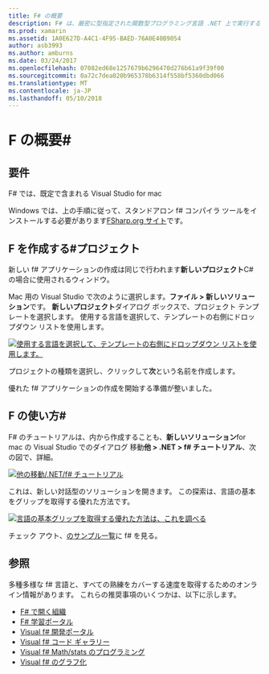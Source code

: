 ```yaml
---
title: F# の概要
description: F# は、厳密に型指定された関数型プログラミング言語 .NET 上で実行するよう設計されています
ms.prod: xamarin
ms.assetid: 1A0E627D-A4C1-4F95-BAED-76A0E40B9054
author: asb3993
ms.author: amburns
ms.date: 03/24/2017
ms.openlocfilehash: 07082ed68e1257679b6296470d276b61a9f39f00
ms.sourcegitcommit: 0a72c7dea020b965378b6314f558bf5360dbd066
ms.translationtype: MT
ms.contentlocale: ja-JP
ms.lasthandoff: 05/10/2018
---
```

# <a name="getting-started-with-f35"></a>F の概要&#35;

## <a name="requirements"></a>要件

F# では、既定で含まれる Visual Studio for mac

Windows では、上の手順に従って、スタンドアロン f# コンパイラ ツールをインストールする必要があります[FSharp.org サイト](http://fsharp.org/use/windows/)です。

## <a name="creating-an-f35-project"></a>F を作成する&#35;プロジェクト

新しい f# アプリケーションの作成は同じで行われます**新しいプロジェクト**C# の場合に使用されるウィンドウ。

Mac 用の Visual Studio で次のように選択します。**ファイル > 新しいソリューション**です。 **新しいプロジェクト**ダイアログ ボックスで、プロジェクト テンプレートを選択します。 使用する言語を選択して、テンプレートの右側にドロップダウン リストを使用します。

 [![](overview-images/choosefsharp.png "使用する言語を選択して、テンプレートの右側にドロップダウン リストを使用します。")](overview-images/choosefsharp.png#lightbox)

プロジェクトの種類を選択し、クリックして**次**という名前を作成します。


優れた f# アプリケーションの作成を開始する準備が整いました。

## <a name="learning-to-use-f35"></a>F の使い方&#35;

F# のチュートリアルは、内から作成することも、**新しいソリューション**for mac の Visual Studio でのダイアログ 移動**他 > .NET > f# チュートリアル**、次の図で、詳細。

 [![](overview-images/fsharptutorial.png "他の移動/.NET/f# チュートリアル")](overview-images/fsharptutorial.png#lightbox)

これは、新しい対話型のソリューションを開きます。 この探索は、言語の基本をグリップを取得する優れた方法です。

 [![](overview-images/newtutorial-sml.png "言語の基本グリップを取得する優れた方法は、これを調べる")](overview-images/newtutorial.png#lightbox)

チェック アウト、[のサンプル一覧](~/cross-platform/platform/fsharp/samples.md)に f# を見る。

## <a name="references"></a>参照

多種多様な f# 言語と、すべての熟練をカバーする速度を取得するためのオンライン情報があります。 これらの推奨事項のいくつかは、以下に示します。

-  [F# で開く組織](http://fsharp.org)
-  [F# 学習ポータル](http://tryfsharp.org)
-  [Visual f# 開発ポータル](http://go.microsoft.com/fwlink/?LinkID=234174)
-  [Visual f# コード ギャラリー](http://go.microsoft.com/fwlink/?LinkID=124614)
-  [Visual f# Math/stats のプログラミング](http://go.microsoft.com/fwlink/?LinkId=235173)
-  [Visual f# のグラフ化](http://go.microsoft.com/fwlink/?LinkId=235176)

